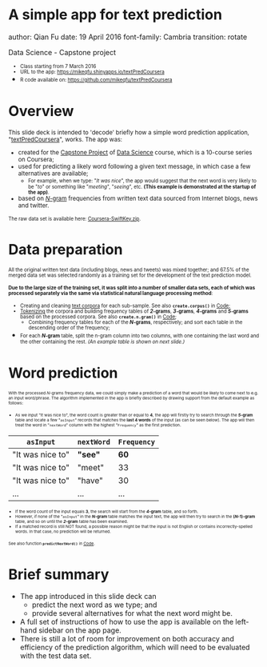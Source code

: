 A simple app for text prediction
========================================================
author: Qian Fu
date: 19 April 2016
font-family: Cambria
transition: rotate

Data Science - Capstone project

<small><small>
- Class starting from 7 March 2016
- URL to the app: https://mikeqfu.shinyapps.io/textPredCoursera
- R code available on: https://github.com/mikeqfu/textPredCoursera
</small></small>



Overview
========================================================
<small>
This slide deck is intended to 'decode' briefly how a simple word prediction application, "<a href="https://mikeqfu.shinyapps.io/textPredCoursera" target="_blank">textPredCoursera</a>", works. The app was: 

- created for the <a href="https://www.coursera.org/learn/data-science-project" target="_blank">Capstone Project</a> of 
<a href="https://www.coursera.org/specializations/jhu-data-science" target="_blank">Data Science</a> course, which is a 10-course series on Coursera; 
- used for predicting a likely word following a given text message, 
in which case a few alternatives are available; 
    - <small>For example, when we type: "*It was nice*", the app would suggest that the next word is very likely to be "*to*" or something like "*meeting*", "*seeing*", etc. **(This example is demonstrated at the startup of the app)**.</small>
- based on <a href="https://en.wikipedia.org/wiki/N-gram" target="_blank">*N*-gram</a> frequencies from written text data sourced from Internet blogs, news and twitter. 

<small>The raw data set is available here: <a href="https://d396qusza40orc.cloudfront.net/dsscapstone/dataset/Coursera-SwiftKey.zip" target="_blank">Coursera-SwiftKey.zip</a>.</small>
</small>



Data preparation
========================================================
<small><small>
All the original written text data (including blogs, news and tweets) was mixed together; and 67.5% of the merged data set was selected randomly as a training set for the development of the text prediction model. 

**Due to the large size of the training set, it was split into a number of smaller data sets, each of which was processed separately via the same via statistical natural language processing method**:

- Creating and cleaning 
<a href="https://en.wikipedia.org/wiki/Text_corpus" target="_blank">text corpora</a> 
for each sub-sample. See also **`create.corpus()`** in 
<a href="https://github.com/mikeqfu/textPredCoursera/blob/master/Code.Rmd" target="_blank">Code</a>;
- <a href="https://en.wikipedia.org/wiki/Tokenization_(lexical_analysis)" target="_blank">Tokenizing</a> the corpora and building frequency tables of ***2*-grams**, ***3*-grams**, ***4*-grams** and ***5*-grams** based on the processed corpora. See also **`create.n.gram()`** in 
<a href="https://github.com/mikeqfu/textPredCoursera/blob/master/Code.Rmd" target="_blank">Code</a>;
    - Combining frequency tables for each of the ***N*-grams**, respectively; and sort each table in the descending order of the frequency;
- For each ***N*-gram** table, split the n-gram column into two columns, with one containing the last word and the other containing the rest. *(An example table is shown on next slide.)*
</small></small>



Word prediction
========================================================
<small><small><small>
With the processed *N*-grams frequency data, we could simply make a prediction of a word that would be likely to come next to e.g. an input word/phrase. The algorithm implemented in the app is briefly described by drawing support from the default example as follows: 

- As we input "It was nice to", the word count is greater than or equal to **4**, the app will firstly try to search through the ***5*-gram** table and locate a few "`asInput`" records that matches the **last 4 words** of the input (as can be seen below). The app will then treat the word in "`nextWord`" column with the highest "`Frequency`" as the first prediction. 

`asInput`        | `nextWord`  | `Frequency`
---------------- | ----------- | ---------
"It was nice to" | **"see"**   | **60**
"It was nice to" | "meet"      | 33
"It was nice to" | "have"      | 30
...              | ...         | ...

- If the word count of the input equals **3**, the search will start from the ***4*-gram** table, and so forth.
- However, if none of the "`asInput`" in the ***N*-gram** table matches the input text, the app will then try to search in the **(*N*-1)-gram** table, and so on until the ***2*-gram** table has been examined.
- If a matched record is still NOT found, a possible reason might be that the input is not English or contains incorrectly-spelled words. In that case, no prediction will be returned. 

See also function **`predictNextWord()`** in <a href="https://github.com/mikeqfu/textPredCoursera/blob/master/Code.Rmd" target="_blank">Code</a>.
</small></small></small>



Brief summary
========================================================
- The app introduced in this slide deck can
    - predict the next word as we type; and
    - provide several alternatives for what the next word might be.
- A full set of instructions of how to use the app is available on the left-hand sidebar on the app page. 
- There is still a lot of room for improvement on both accuracy and efficiency of the prediction algorithm, which will need to be evaluated with the test data set.
